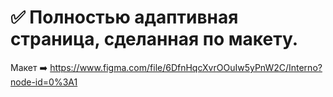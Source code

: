 # :white_check_mark: Полностью адаптивная страница, сделанная по макету.

Макет ➡️ https://www.figma.com/file/6DfnHqcXvrOOuIw5yPnW2C/Interno?node-id=0%3A1
